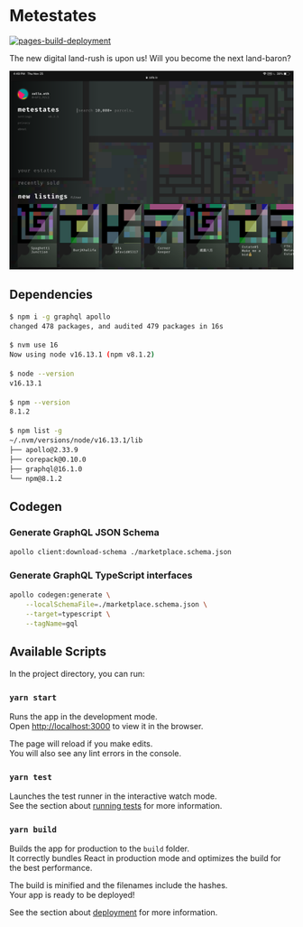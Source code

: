 # Metestates

[![pages-build-deployment](https://github.com/Metestates/metestates/actions/workflows/pages/pages-build-deployment/badge.svg?branch=main)](https://github.com/Metestates/metestates/actions/workflows/pages/pages-build-deployment)

The new digital land-rush is upon us! Will you become the next land-baron?

![WIP](static/assets/readme/ipad-pro@2x.png)

## Dependencies

```bash
$ npm i -g graphql apollo
changed 478 packages, and audited 479 packages in 16s

$ nvm use 16
Now using node v16.13.1 (npm v8.1.2)

$ node --version
v16.13.1

$ npm --version
8.1.2

$ npm list -g
~/.nvm/versions/node/v16.13.1/lib
├── apollo@2.33.9
├── corepack@0.10.0
├── graphql@16.1.0
└── npm@8.1.2
```

## Codegen

### Generate GraphQL JSON Schema

```bash
apollo client:download-schema ./marketplace.schema.json
```

### Generate GraphQL TypeScript interfaces

```bash
apollo codegen:generate \
    --localSchemaFile=./marketplace.schema.json \
	--target=typescript \
	--tagName=gql
```

## Available Scripts

In the project directory, you can run:

### `yarn start`

Runs the app in the development mode.\
Open [http://localhost:3000](http://localhost:3000) to view it in the browser.

The page will reload if you make edits.\
You will also see any lint errors in the console.

### `yarn test`

Launches the test runner in the interactive watch mode.\
See the section about [running tests](https://facebook.github.io/create-react-app/docs/running-tests) for more information.

### `yarn build`

Builds the app for production to the `build` folder.\
It correctly bundles React in production mode and optimizes the build for the best performance.

The build is minified and the filenames include the hashes.\
Your app is ready to be deployed!

See the section about [deployment](https://facebook.github.io/create-react-app/docs/deployment) for more information.
